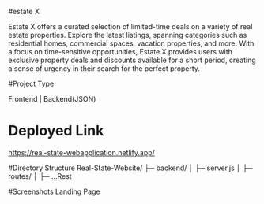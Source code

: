 #estate X

Estate X offers a curated selection of limited-time deals on a variety of real estate properties. Explore the latest listings, spanning categories such as residential homes, commercial spaces, vacation properties, and more. With a focus on time-sensitive opportunities, Estate X provides users with exclusive property deals and discounts available for a short period, creating a sense of urgency in their search for the perfect property.

#Project Type

Frontend | Backend(JSON)

# Deployed Link
https://real-state-webapplication.netlify.app/

#Directory Structure
Real-State-Website/ ├─ backend/
│ ├─ server.js
│ ├─ routes/
│ ├─ ...Rest

#Screenshots
  Landing Page
  
